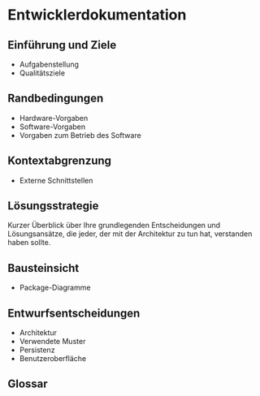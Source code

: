 # Entwicklerdokumentation

## Einführung und Ziele
- Aufgabenstellung
- Qualitätsziele

## Randbedingungen
- Hardware-Vorgaben
- Software-Vorgaben
- Vorgaben zum Betrieb des Software

## Kontextabgrenzung
- Externe Schnittstellen

## Lösungsstrategie
Kurzer Überblick über Ihre grundlegenden Entscheidungen und Lösungsansätze, die jeder, der mit der Architektur zu tun hat, verstanden haben sollte.

## Bausteinsicht
- Package-Diagramme

## Entwurfsentscheidungen
- Architektur
- Verwendete Muster
- Persistenz
- Benutzeroberfläche

## Glossar